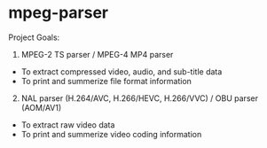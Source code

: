 # mpeg-parser
Project Goals: 

1. MPEG-2 TS parser / MPEG-4 MP4 parser
  - To extract compressed video, audio, and sub-title data
  - To print and summerize file format information

2. NAL parser (H.264/AVC, H.266/HEVC, H.266/VVC) / OBU parser (AOM/AV1)
  - To extract raw video data
  - To print and summerize video coding information
